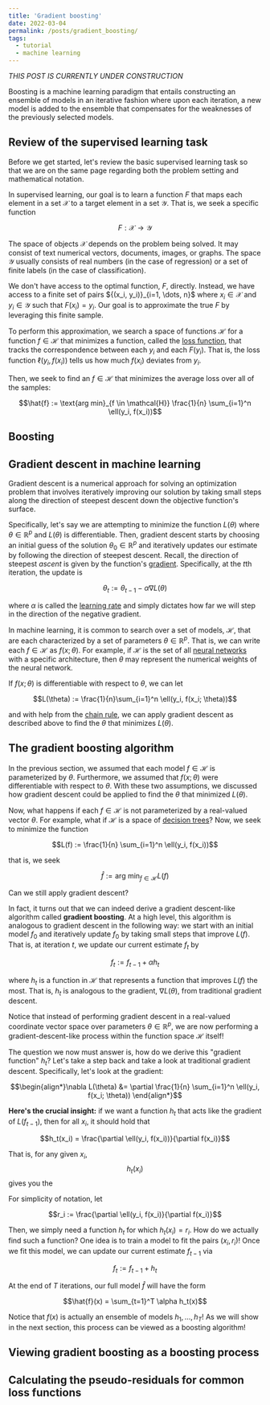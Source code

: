 ```yaml
---
title: 'Gradient boosting'
date: 2022-03-04
permalink: /posts/gradient_boosting/
tags:
  - tutorial
  - machine learning
---
```


_THIS POST IS CURRENTLY UNDER CONSTRUCTION_

Boosting is a machine learning paradigm that entails constructing an ensemble of models in an iterative fashion where upon each iteration, a new model is added to the ensemble that compensates for the weaknesses of the previously selected models. 

Review of the supervised learning task
--------------------------------------

Before we get started, let's review the basic supervised learning task so that we are on the same page regarding both the problem setting and mathematical notation. 

In supervised learning, our goal is to learn a function $F$ that maps each element in a set $\mathcal{X}$ to a target element in a set $\mathcal{Y}$. That is, we seek a specific function 

$$F: \mathcal{X} \rightarrow \mathcal{Y}$$

The space of objects $\mathcal{X}$ depends on the problem being solved. It may consist of text numerical vectors, documents, images, or graphs. The space $\mathcal{Y}$ usually consists of real numbers (in the case of regression) or a set of finite labels (in the case of classification). 

We don't have access to the optimal function, $F$, directly. Instead, we have access to a finite set of pairs $\{(x_i, y_i)}_{i=1, \dots, n}$ where $x_i \in \mathcal{X}$ and $y_i \in \mathcal{Y}$ such that $F(x_i) = y_i$.  Our goal is to approximate the true $F$ by leveraging this finite sample. 

To perform this approximation, we search a space of functions $\mathcal{H}$ for a function $f \in \mathcal{H}$ that minimizes a function, called the [loss function](https://en.wikipedia.org/wiki/Loss_function), that tracks the correspondence between each $y_i$ and each $F(y_i)$. That is, the loss function $\ell(y_i, f(x_i))$ tells us how much $f(x_i)$ deviates from $y_i$.

Then, we seek to find an $f \in \mathcal{H}$ that minimizes the average loss over all of the samples:

$$\hat{f} := \text{arg min}_{f \in \mathcal{H}} \frac{1}{n} \sum_{i=1}^n \ell(y_i, f(x_i))$$

Boosting
--------

Gradient descent in machine learning
------------------------------------

Gradient descent is a numerical approach for solving an optimization problem that involves iteratively improving our solution by taking small steps along the direction of steepest descent down the objective function's surface.

Specifically, let's say we are attempting to minimize the function $L(\theta)$ where $\theta \in \mathbb{R}^p$ and $L(\theta)$ is differentiable. Then, gradient descent starts by choosing an initial guess of the solution $\theta_0 \in \mathbb{R}^p$ and iteratively updates our estimate by following the direction of steepest descent.  Recall, the direction of steepest _ascent_ is given by the function's [gradient](https://en.wikipedia.org/wiki/Gradient). Specifically, at the $t$th iteration, the update is

$$\theta_t := \theta_{t-1} - \alpha \nabla L(\theta)$$

where $\alpha$ is called the [learning rate]() and simply dictates how far we will step in the direction of the negative gradient.

In machine learning, it is common to search over a set of models, $\mathcal{H}$, that are each characterized by a set of parameters $\theta \in \mathbb{R}^p$. That is, we can write each $f \in \mathcal{H}$ as $f(x; \theta)$. For example, if $\mathcal{H}$ is the set of all [neural networks](https://en.wikipedia.org/wiki/Artificial_neural_network) with a specific architecture, then $\theta$ may represent the numerical weights of the neural network. 

If $f(x; \theta)$ is differentiable with respect to $\theta$, we can let 

$$L(\theta) := \frac{1}{n}\sum_{i=1}^n \ell(y_i, f(x_i; \theta))$$

and with help from the [chain rule](https://en.wikipedia.org/wiki/Chain_rule), we can apply gradient descent as described above to find the $\theta$ that minimizes $L(\theta)$. 

The gradient boosting algorithm
-------------------------------

In the previous section, we assumed that each model $f \in \mathcal{H}$ is parameterized by $\theta$. Furthermore, we assumed that $f(x; \theta)$ were differentiable with respect to $\theta$. With these two assumptions, we discussed how gradient descent could be applied to find the $\theta$ that minimized $L(\theta)$.

Now, what happens if each $f \in \mathcal{H}$ is not parameterized by a real-valued vector $\theta$. For example, what if $\mathcal{H}$ is a space of [decision trees](https://en.wikipedia.org/wiki/Decision_tree)? Now, we seek to minimize the function 

$$L(f) := \frac{1}{n} \sum_{i=1}^n \ell(y_i, f(x_i))$$

that is, we seek 

$$\hat{f} := \text{arg min}_{f \in \mathcal{H}} L(f)$$

Can we still apply gradient descent?

In fact, it turns out that we can indeed derive a gradient descent-like algorithm called **gradient boosting**. At a high level, this algorithm is analogous to gradient descent in the following way: we start with an initial model $f_0$ and iteratively update $f_0$ by taking small steps that improve $L(f)$. That is, at iteration $t$, we update our current estimate $f_t$ by

$$f_t := f_{t-1} + \alpha h_t$$

where $h_t$ is a function in $\mathcal{H}$ that represents a function that improves $L(f)$ the most. That is, $h_t$ is analogous to the gradient, $\nabla L(\theta)$, from traditional gradient descent. 

Notice that instead of performing gradient descent in a real-valued coordinate vector space over parameters $\theta \in \mathbb{R}^p$, we are now performing a gradient-descent-like process within the function space $\mathcal{H}$ itself!

The question we now must answer is, how do we derive this "gradient function" $h_t$? Let's take a step back and take a look at traditional gradient descent. Specifically, let's look at the gradient:

$$\begin{align*}\nabla L(\theta) &= \partial \frac{1}{n} \sum_{i=1}^n \ell(y_i, f(x_i; \theta)) \end{align*}$$

**Here's the crucial insight:** if we want a function $h_t$ that acts like the gradient of $L(f_{t-1})$, then for all $x_i$, it should hold that

$$h_t(x_i) = \frac{\partial \ell(y_i, f(x_i))}{\partial f(x_i)}$$

That is, for any given $x_i$, $$h_t(x_i)$$ gives you the 

For simplicity of notation, let

$$r_i := \frac{\partial \ell(y_i, f(x_i)}{\partial f(x_i)}$$

Then, we simply need a function $h_t$ for which $h_t(x_i) = r_i$. How do we actually find such a function? One idea is to train a model to fit the pairs $(x_i, r_i)$! Once we fit this model, we can update our current estimate $f_{t-1}$ via

$$f_t := f_{t-1} + h_t$$

At the end of $T$ iterations, our full model $\hat{f}$ will have the form

$$\hat{f}(x) = \sum_{t=1}^T \alpha h_t(x)$$

Notice that $f(x)$ is actually an ensemble of models $h_1, \dots, h_T$! As we will show in the next section, this process can be viewed as a boosting algorithm!


Viewing gradient boosting as a boosting process
-----------------------------------------------



Calculating the pseudo-residuals for common loss functions
----------------------------------------------------------

